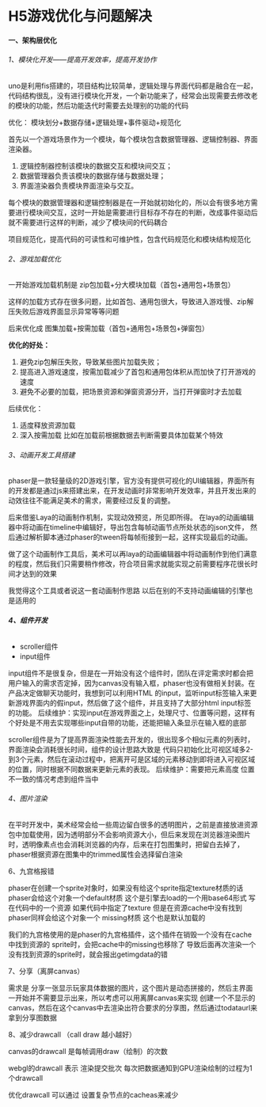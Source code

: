 # H5游戏优化与问题解决

#### 一、架构层优化

###### 1、模块化开发——提高开发效率，提高开发协作

uno是利用fis搭建的，项目结构比较简单，逻辑处理与界面代码都是融合在一起，代码结构很乱，没有进行模块化开发，一个新功能来了，经常会出现需要去修改老的模块的功能，然后功能迭代时需要去处理别的功能的代码

优化：
模块划分+数据存储+逻辑处理+事件驱动+规范化

首先以一个游戏场景作为一个模块，每个模块包含数据管理器、逻辑控制器、界面渲染器。

1. 逻辑控制器控制该模块的数据交互和模块间交互；
2. 数据管理器负责该模块的数据存储与数据处理；
3. 界面渲染器负责模块界面渲染与交互。

每个模块的数据管理器和逻辑控制器是在一开始就初始化的，所以会有很多地方需要进行模块间交互，这时一开始是需要进行目标存不存在的判断，改成事件驱动后就不需要进行这样的判断，减少了模块间的代码耦合

项目规范化，提高代码的可读性和可维护性，包含代码规范化和模块结构规范化

###### 2、游戏加载优化

一开始游戏加载机制是 zip包加载+分大模块加载（首包+通用包+场景包）

这样的加载方式存在很多问题，比如首包、通用包很大，导致进入游戏慢、zip解压失败后游戏界面显示异常等等问题

后来优化成 图集加载+按需加载（首包+通用包+场景包+弹窗包）

**优化的好处：**

1. 避免zip包解压失败，导致某些图片加载失败；
2. 提高进入游戏速度，按需加载减少了首包和通用包体积从而加快了打开游戏的速度
3. 避免不必要的加载，把场景资源和弹窗资源分开，当打开弹窗时才去加载

后续优化：

1. 适度释放资源加载  
2. 深入按需加载 比如在加载前根据数据去判断需要具体加载某个特效

###### 3、动画开发工具搭建

phaser是一款轻量级的2D游戏引擎，官方没有提供可视化的UI编辑器，界面所有的开发都是通过js来搭建出来，在开发动画时非常影响开发效率，并且开发出来的动效往往不能满足美术的需求，需要经过反复的调整。

后来借鉴Laya的动画制作机制，实现动效预览，所见即所得。
在laya的动画编辑器中将动画在timeline中编辑好，导出包含每帧动画节点所处状态的json文件，
然后通过解析脚本通过phaser的tween将每帧衔接到一起，这样实现最后的动画。

做了这个动画制作工具后，美术可以再laya的动画编辑器中将动画制作到他们满意的程度，然后我们只需要稍作修改，符合项目需求就能实现之前需要程序花很长时间才达到的效果

我觉得这个工具或者说这一套动画制作思路 以后在别的不支持动画编辑的引擎也是适用的

###### **4、组件开发**

- scroller组件
- input组件

input组件不是很复杂，但是在一开始没有这个组件时，团队在评定需求时都会把用户输入的需求否定掉，因为canvas没有输入框，phaser也没有做相关封装。在产品决定做聊天功能时，我想到可以利用HTML 的input，监听input标签输入来更新游戏界面内的假input，然后做了这个组件，并且支持了大部分html input标签的功能。
后续维护：实现input在游戏界面之上，处理尺寸、位置等问题，这样有个好处是不用去实现哪些input自带的功能，还能把输入条显示在输入框的底部

scroller组件是为了提高界面渲染性能去开发的，很出现多个相似元素的列表时，界面渲染会消耗很长时间，组件的设计思路大致是 代码只初始化比可视区域多2-到3个元素，然后在滚动过程中，把离开可是区域的元素移动到即将进入可视区域的位置，同时根据不同数据来更新元素的表现。
后续维护：需要把元素高度 位置不一致的情况考虑到组件当中

###### 4、图片渲染

在平时开发中，美术经常会给一些周边留白很多的透明图片，之前是直接放进资源包中加载使用，因为透明部分不会影响资源大小，但后来发现在浏览器渲染图片时，透明像素点也会消耗浏览器的内存，后来在打包图集时，把留白去掉了，phaser根据资源在图集中的trimmed属性会选择留白渲染

6、九宫格报错

phaser在创建一个sprite对象时，如果没有给这个sprite指定texture材质的话 phaser会给这个对象一个default材质 这个是引擎去load的一个用base64形式 写在代码中的一个资源
如果代码中指定了texture 但是在资源cache中没有找到 phaser同样会给这个对象一个 missing材质 这个也是默认加载的

我们的九宫格使用的是phaser的九宫格插件，这个插件在销毁一个没有在cache中找到资源的 sprite时，会把cache中的missing也移除了 导致后面再次渲染一个没有找到资源的sprite时，就会报出getimgdata的错

7、分享（离屏canvas）

需求是 分享一张显示玩家具体数据的图片，这个图片是动态拼接的，然后主界面一开始并不需要显示出来，所以考虑可以用离屏canvas来实现 创建一个不显示的canvas，然后在这个canvas中去渲染出符合要求的分享图，然后通过todataurl来拿到分享图数据

8、减少drawcall （call draw 越小越好）

canvas的drawcall 是每帧调用draw（绘制）的次数

webgl的drawcall 表示 渲染提交批次 每次把数据通知到GPU渲染绘制的过程为1个drawcall

优化drawcall 可以通过 设置复杂节点的cacheas来减少

